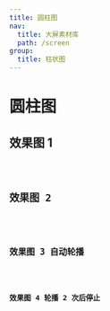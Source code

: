 ```yaml
---
title: 圆柱图
nav:
  title: 大屏素材库
  path: /screen
group:
  title: 柱状图
---
```


# 圆柱图

## 效果图 1

<code src="../../../example/CylinderBarDemo/demo1.tsx" background="#040727">

## 效果图 2

<code src="../../../example/CylinderBarDemo/demo2.tsx" background="#040727">

## 效果图 3 自动轮播

<code src="../../../example/CylinderBarDemo/demo3.tsx" background="#040727">

## 效果图 4 轮播 2 次后停止

<code src="../../../example/CylinderBarDemo/demo4.tsx" background="#040727">
